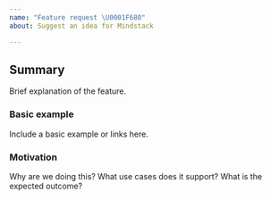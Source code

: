 ```yaml
---
name: "Feature request \U0001F680"
about: Suggest an idea for Mindstack

---
```


## Summary

Brief explanation of the feature.

### Basic example

Include a basic example or links here.

### Motivation

Why are we doing this? What use cases does it support? What is the expected outcome?
